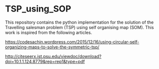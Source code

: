 # TSP_using_SOP

This repository contains the python implementation for the solution of the Travelling salesman problem (TSP) using self organising map (SOM). This work is inspired from the following articles.

https://codesachin.wordpress.com/2015/12/16/using-circular-self-organizing-maps-to-solve-the-symmetric-tsp/

<http://citeseerx.ist.psu.edu/viewdoc/download?doi=10.1.1.124.8779&rep=rep1&type=pdf>

